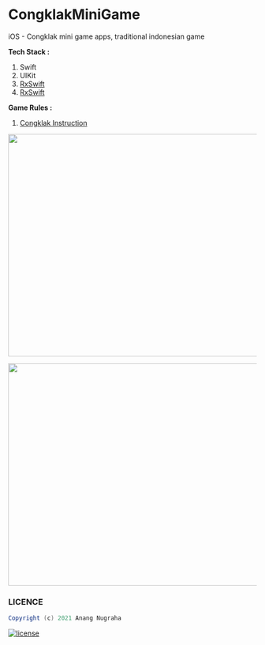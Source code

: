 # CongklakMiniGame

iOS - Congklak mini game apps, traditional indonesian game

**Tech Stack :**

 1. Swift
 2. UIKit
 3. [RxSwift](https://github.com/ReactiveX/RxSwift)
 4. [RxSwift](https://github.com/SnapKit/SnapKit)

**Game Rules :**
1. [Congklak Instruction](http://www.expat.or.id/info/congklakinstructions.html)

<p align="center">
<img src="https://i.ibb.co/Mfwsv4t/Screen-Shot-2022-05-13-at-17-02-05.png" height="450px" width="730px"/> 
 </p>
 
 <p align="center">
<img src="https://i.ibb.co/Y7W1PFj/Screen-Shot-2022-05-13-at-17-02-30.png" height="450px" width="730px"/> 
 </p>
 
 ### LICENCE
 ```groovy
Copyright (c) 2021 Anang Nugraha

```
[![license](https://img.shields.io/github/license/DAVFoundation/captain-n3m0.svg?style=flat-square)](https://github.com/anugrahdev/Litenews/blob/master/LICENSE)
